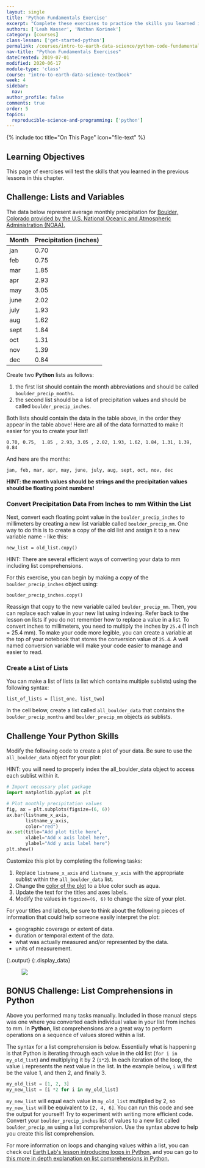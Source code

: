 ```yaml
---
layout: single
title: 'Python Fundamentals Exercise'
excerpt: "Complete these exercises to practice the skills you learned in the Python fundamentals chapters."
authors: ['Leah Wasser', 'Nathan Korinek']
category: [courses]
class-lesson: ['get-started-python']
permalink: /courses/intro-to-earth-data-science/python-code-fundamentals/get-started-using-python/python-fundamentals-exercises/
nav-title: "Python Fundamentals Exercises"
dateCreated: 2019-07-01
modified: 2020-06-17
module-type: 'class'
course: "intro-to-earth-data-science-textbook"
week: 4
sidebar:
  nav:
author_profile: false
comments: true
order: 5
topics:
  reproducible-science-and-programming: ['python']
---
```


{% include toc title="On This Page" icon="file-text" %}

<div class='notice--success' markdown="1">

## <i class="fa fa-graduation-cap" aria-hidden="true"></i> Learning Objectives

This page of exercises will test the skills that you learned in the previous lessons in this chapter.

</div>

<div class="notice--warning" markdown="1">

## <i class="fa fa-pencil-square-o" aria-hidden="true"></i> Challenge: Lists and Variables  

The data below represent average monthly precipitation for <a href="https://www.esrl.noaa.gov/psd/boulder/Boulder.mm.precip.html" target="_blank">Boulder, Colorado provided by the U.S. National Oceanic and Atmospheric Administration (NOAA).</a> 

Month  | Precipitation (inches) |
--- | --- |
jan | 0.70 |
feb | 0.75 |
mar | 1.85 |
apr | 2.93 |
may | 3.05 |
june | 2.02 |
july | 1.93 |
aug | 1.62 |
sept | 1.84 |
oct | 1.31 |
nov | 1.39 |
dec | 0.84 |

Create two **Python** lists as follows:
1. the first list should contain the month abbreviations and should be called `boulder_precip_months`.
2. the second list should be a list of precipitation values and should be called `boulder_precip_inches`.

Both lists should contain the data in the table above, in the order they appear in the 
table above! Here are all of the data formatted to make it easier for you to create your 
list! 

`0.70, 0.75,  1.85 , 2.93, 3.05 , 2.02, 1.93, 1.62, 1.84, 1.31, 1.39, 0.84`

And here are the months:

`jan, feb, mar, apr, may, june, july, aug, sept, oct, nov, dec`

**HINT: the month values should be strings and the precipitation values should be floating point numbers!**

</div>

### Convert Precipitation Data From Inches to mm Within the List 

Next, convert each floating point value in the `boulder_precip_inches` to 
millimeters by creating a new list variable called `boulder_precip_mm`. 
One way to do this is to create a copy of the old list and assign it to a 
new variable name - like this:

`new_list = old_list.copy()`

HINT: There are several efficient ways of converting your data to mm including list comprehensions. 

For this exercise, you can begin by making a copy of the `boulder_precip_inches` object using:

`boulder_precip_inches.copy()` 

Reassign that copy to the new variable called `boulder_precip_mm`. Then, 
you can replace each value in your new list using indexing. Refer back 
to the lesson on lists if you do not remember how to replace a value in 
a list. To convert inches to millimeters, you need to multiply the inches 
by `25.4` (1 inch = 25.4 mm). To make your code more legible, you can create 
a variable at the top of your notebook that stores the conversion value of 
`25.4`. A well named conversion variable will make your code easier to manage 
and easier to read.

### Create a List of Lists

You can make a list of lists (a list which contains multiple sublists) using the following syntax:

`list_of_lists = [list_one, list_two]`

In the cell below, create a list called `all_boulder_data` that contains the 
`boulder_precip_months` and `boulder_precip_mm` objects as sublists.

<div class="notice--warning" markdown="1">

## <i class="fa fa-pencil-square-o" aria-hidden="true"></i> Challenge Your Python Skills

Modify the following code to create a plot of your data. Be sure to use the 
`all_boulder_data` object for your plot:

HINT: you will need to properly index the all_boulder_data object to access each 
sublist within it. 

```python
# Import necessary plot package
import matplotlib.pyplot as plt

# Plot monthly precipitation values
fig, ax = plt.subplots(figsize=(6, 6))
ax.bar(listname_x_axis, 
       listname_y_axis, 
       color="red")
ax.set(title="Add plot title here",
       xlabel="Add x axis label here", 
       ylabel="Add y axis label here")
plt.show()
```

Customize this plot by completing the following tasks:
1. Replace `listname_x_axis` and `listname_y_axis` with the appropriate sublist within the `all_boulder_data` list.
2. Change the <a href="https://matplotlib.org/mpl_examples/color/named_colors.hires.png" target="_blank">color of the plot</a> to a blue color such as aqua.
3. Update the text for the titles and axes labels. 
4. Modify the values in `figsize=(6, 6)` to change the size of your plot. 

For your titles and labels, be sure to think about the following pieces of information that could help someone easily interpret the plot:

* geographic coverage or extent of data.
* duration or temporal extent of the data.
* what was actually measured and/or represented by the data.
* units of measurement.

</div>


{:.output}
{:.display_data}

<figure>

<img src = "{{ site.url }}/images/courses/intro-to-earth-data-science-textbook/04-python-fundamentals/get-started-python/2019-09-03-python-fundamentals-05-exercise/2019-09-03-python-fundamentals-05-exercise_6_0.png">

</figure>




<div class="notice--warning" markdown="1">

## <i class="fa fa-pencil-square-o" aria-hidden="true"></i> BONUS Challenge: List Comprehensions in Python

Above you performed many tasks manually. Included in those manual steps was one 
where you converted each individual value in your list from inches to mm.
In **Python**, list comprehensions are a great way to perform operations on a sequence 
of values stored within a list. 

The syntax for a list comprehension is below. Essentially what is happening is that 
Python is iterating through each value in the old list (`for i in my_old_list`) and 
multiplying it by 2 (`i*2`). In each iteration of the loop, the value `i` represents 
the next value in the list. In the example below, `i` will first be the value 1, 
and then 2, and finally 3.


```python
my_old_list = [1, 2, 3]
my_new_list = [i *2 for i in my_old_list] 
```

`my_new_list` will equal each value in `my_old_list` multiplied by 2, so `my_new_list` 
will be equivalent to `[2, 4, 6]`. You can run this code and see the output for yourself!
Try to experiment with writing more efficient code. Convert your `boulder_precip_inches` 
list of values to a new list called `boulder_precip_mm` using a list comprehension. Use 
the syntax above to help you create this list comprehension.

For more information on loops and changing values within a list, you can check out <a href="https://www.earthdatascience.org/courses/intro-to-earth-data-science/write-efficient-python-code/loops/" target="_blank">Earth Lab's lesson introducing loops in Python,</a> and you can go to <a href="https://www.pythonforbeginners.com/basics/list-comprehensions-in-python" target="_blank">this more in depth explanation on list comprehensions in Python.</a>

</div>
